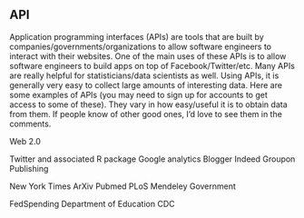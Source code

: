 ## API
Application programming interfaces (APIs) are tools that are built by companies/governments/organizations to allow software engineers to interact with their websites. One of the main uses of these APIs is to allow software engineers to build apps on top of Facebook/Twitter/etc. Many APIs are really helpful for statisticians/data scientists as well. Using APIs, it is generally very easy to collect large amounts of interesting data. Here are some examples of APIs (you may need to sign up for accounts to get access to some of these). They vary in how easy/useful it is to obtain data from them. If people know of other good ones, I’d love to see them in the comments. 

Web 2.0

Twitter and associated R package
Google analytics
Blogger
Indeed
Groupon
Publishing

New York Times
ArXiv
Pubmed
PLoS
Mendeley
Government

FedSpending 
Department of Education
CDC
